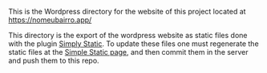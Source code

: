 This is the Wordpress directory for the website of this project located at https://nomeubairro.app/

This directory is the export of the wordpress website as static files done with the plugin [Simply Static](https://wordpress.org/plugins/simply-static/). To update these files one must regenerate the static files at the [Simple Static page](https://nomeubairro.app/wp-admin/admin.php?page=simply-static), and then commit them in the server and push them to this repo.
